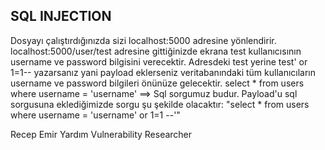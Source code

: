 
SQL INJECTION
--------------
Dosyayı çalıştırdığınızda sizi localhost:5000 adresine yönlendirir. localhost:5000/user/test adresine gittiğinizde ekrana test kullanıcısının username ve password bilgisini verecektir.
Adresdeki test yerine test' or 1=1-- yazarsanız yani payload eklerseniz veritabanındaki tüm kullanıcıların username ve password bilgileri önünüze gelecektir.
select * from users where username = 'username' ==> Sql sorgumuz budur. Payload'u sql sorgusuna eklediğimizde sorgu şu şekilde olacaktır: "select * from users where username = 'username' or 1=1 --'"

Recep Emir Yardım
Vulnerability Researcher
